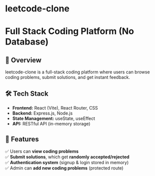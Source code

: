 # leetcode-clone
# Full Stack Coding Platform (No Database)

## 🚀 Overview
leetcode-clone is a full-stack coding platform where users can browse coding problems, submit solutions, and get instant feedback.

## 🛠️ Tech Stack
- **Frontend:** React (Vite), React Router, CSS  
- **Backend:** Express.js, Node.js  
- **State Management:** useState, useEffect  
- **API:** RESTful API (in-memory storage)  

## 🎯 Features
✅ Users can **view coding problems**  
✅ **Submit solutions**, which get **randomly accepted/rejected**  
✅ **Authentication system** (signup & login stored in memory)  
✅ Admin can **add new coding problems** (protected route)  

